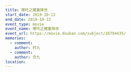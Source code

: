 ```yaml
---
title: 哪吒之魔童降世
start_date: 2019-10-13
end_date: 2019-10-13
event_type: movie
event_name: 哪吒之魔童降世
event_url: https://movie.douban.com/subject/26794435/
memories:
  - comment: 
    author: 时九
  - comment: 
    author: 念九  
location: 
---
```

